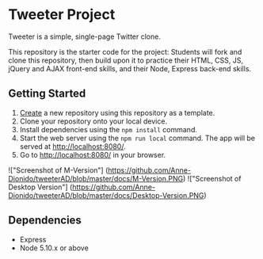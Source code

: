 # Tweeter Project

Tweeter is a simple, single-page Twitter clone.

This repository is the starter code for the project: Students will fork and clone this repository, then build upon it to practice their HTML, CSS, JS, jQuery and AJAX front-end skills, and their Node, Express back-end skills.

## Getting Started

1. [Create](https://docs.github.com/en/repositories/creating-and-managing-repositories/creating-a-repository-from-a-template) a new repository using this repository as a template.
2. Clone your repository onto your local device.
3. Install dependencies using the `npm install` command.
3. Start the web server using the `npm run local` command. The app will be served at <http://localhost:8080/>.
4. Go to <http://localhost:8080/> in your browser.

!["Screenshot of M-Version"] (https://github.com/Anne-Dionido/tweeterAD/blob/master/docs/M-Version.PNG)
!["Screenshot of Desktop Version"] (https://github.com/Anne-Dionido/tweeterAD/blob/master/docs/Desktop-Version.PNG)

## Dependencies

- Express
- Node 5.10.x or above

